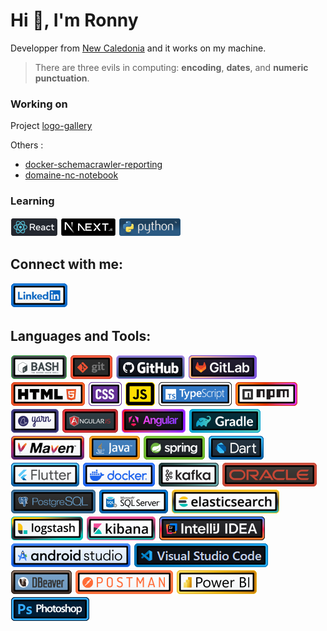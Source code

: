 # Hi 👋, I'm Ronny

Developper from [New Caledonia](https://en.wikipedia.org/wiki/New_Caledonia) and it works on my machine.

> There are three evils in computing: **encoding**, **dates**, and **numeric punctuation**.

### Working on

Project [logo-gallery](https://github.com/HakumenNC/logo-gallery)

Others :
  - [docker-schemacrawler-reporting](https://github.com/HakumenNC/docker-schemacrawler-reporting)
  - [domaine-nc-notebook](https://github.com/HakumenNC/domaine-nc-notebook)

### Learning

![react](https://github.com/HakumenNC/logo-gallery/raw/v0.2.9/img/r/reactjs/rectangle-1-30.png "react")
![react](https://github.com/HakumenNC/logo-gallery/raw/v0.2.9/img/n/nextjs/rectangle-1-30.png "nextjs")
![python](https://github.com/HakumenNC/logo-gallery/raw/v0.2.9/img/p/python/rectangle-1-30.png "python")



## Connect with me:

[![linkedin](https://github.com/HakumenNC/logo-gallery/raw/v0.2.9/img/l/linkedin/rectangle-b-1-40.png)](https://linkedin.com/in/ronny-soutart "ronny-soutart")

## Languages and Tools:

![bash](https://github.com/HakumenNC/logo-gallery/raw/v0.2.9/img/b/bash/rectangle-b-1-40.png "bash")
![git](https://github.com/HakumenNC/logo-gallery/raw/v0.2.9/img/g/git/rectangle-b-1-40.png "git")
![github](https://github.com/HakumenNC/logo-gallery/raw/v0.2.9/img/g/github/rectangle-b-1-40.png "github")
![gitlab](https://github.com/HakumenNC/logo-gallery/raw/v0.2.9/img/g/gitlab/rectangle-b-1-40.png "gitlab")
![html5](https://github.com/HakumenNC/logo-gallery/raw/v0.2.9/img/h/html5/rectangle-b-1-40.png "html5")
![css3](https://github.com/HakumenNC/logo-gallery/raw/v0.2.9/img/c/css3/rectangle-b-1-40.png "css3")
![javascript](https://github.com/HakumenNC/logo-gallery/raw/v0.2.9/img/j/javascript/rectangle-b-1-40.png "javascript")
![typescript](https://github.com/HakumenNC/logo-gallery/raw/v0.2.9/img/t/typescript/rectangle-b-1-40.png "typescript")
![npm](https://github.com/HakumenNC/logo-gallery/raw/v0.2.9/img/n/npm/rectangle-b-1-40.png "npm")
![yarn](https://github.com/HakumenNC/logo-gallery/raw/v0.2.9/img/y/yarn/rectangle-b-1-40.png "yarn")
![angular](https://github.com/HakumenNC/logo-gallery/raw/v0.2.9/img/a/angularjs/rectangle-b-1-40.png "angularjs")
![angularjs](https://github.com/HakumenNC/logo-gallery/raw/v0.2.9/img/a/angular/rectangle-b-1-40.png "angular")
![gradle](https://github.com/HakumenNC/logo-gallery/raw/v0.2.9/img/g/gradle/rectangle-b-1-40.png "gradle")
![maven](https://github.com/HakumenNC/logo-gallery/raw/v0.2.9/img/m/maven/rectangle-b-1-40.png "maven")
![java](https://github.com/HakumenNC/logo-gallery/raw/v0.2.9/img/j/java/rectangle-b-1-40.png "java")
![spring](https://github.com/HakumenNC/logo-gallery/raw/v0.2.9/img/s/spring/rectangle-b-1-40.png "spring")
![dart](https://github.com/HakumenNC/logo-gallery/raw/v0.2.9/img/d/dart/rectangle-b-1-40.png "dart")
![flutter](https://github.com/HakumenNC/logo-gallery/raw/v0.2.9/img/f/flutter/rectangle-b-1-40.png "flutter")
![docker](https://github.com/HakumenNC/logo-gallery/raw/v0.2.9/img/d/docker/rectangle-b-1-40.png "docker")
![kafka](https://github.com/HakumenNC/logo-gallery/raw/v0.2.9/img/k/kafka/rectangle-b-1-40.png "kafka")
![oracle](https://github.com/HakumenNC/logo-gallery/raw/v0.2.9/img/o/oracle/rectangle-b-1-40.png "oracle")
![postgresql](https://github.com/HakumenNC/logo-gallery/raw/v0.2.9/img/p/postgresql/rectangle-b-1-40.png "postgresql")
![sqlserver](https://github.com/HakumenNC/logo-gallery/raw/v0.2.9/img/s/sqlserver/rectangle-b-1-40.png "sqlserver")
![elasticsearch](https://github.com/HakumenNC/logo-gallery/raw/v0.2.9/img/e/elasticsearch/rectangle-b-1-40.png "elasticsearch")
![logstash](https://github.com/HakumenNC/logo-gallery/raw/v0.2.9/img/l/logstash/rectangle-b-1-40.png "logstash")
![kibana](https://github.com/HakumenNC/logo-gallery/raw/v0.2.9/img/k/kibana/rectangle-b-1-40.png "kibana")
![intellij](https://github.com/HakumenNC/logo-gallery/raw/v0.2.9/img/i/intellij/rectangle-b-1-40.png "intellij")
![androidstudio](https://github.com/HakumenNC/logo-gallery/raw/v0.2.9/img/a/androidstudio/rectangle-b-1-40.png "androidstudio")
![vscode](https://github.com/HakumenNC/logo-gallery/raw/v0.2.9/img/v/vscode/rectangle-b-1-40.png "vscode")
![dbeaver](https://github.com/HakumenNC/logo-gallery/raw/v0.2.9/img/d/dbeaver/rectangle-b-1-40.png "dbeaver")
![postman](https://github.com/HakumenNC/logo-gallery/raw/v0.2.9/img/p/postman/rectangle-b-1-40.png "postman")
![powerbi](https://github.com/HakumenNC/logo-gallery/raw/v0.2.9/img/p/powerbi/rectangle-b-1-40.png "powerbi")
![photoshop](https://github.com/HakumenNC/logo-gallery/raw/v0.2.9/img/p/photoshop/rectangle-b-1-40.png "photoshop")
